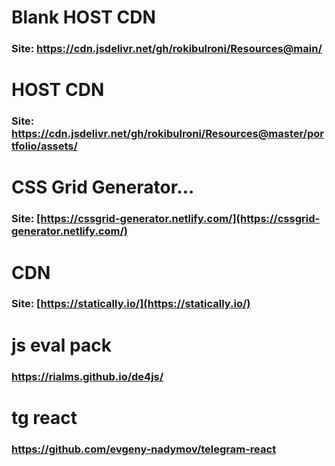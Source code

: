 # Blank HOST CDN
### Site: https://cdn.jsdelivr.net/gh/rokibulroni/Resources@main/

# HOST CDN
### Site: https://cdn.jsdelivr.net/gh/rokibulroni/Resources@master/portfolio/assets/

# CSS Grid Generator...

### Site: [https://cssgrid-generator.netlify.com/](https://cssgrid-generator.netlify.com/)


# CDN
### Site: [https://statically.io/](https://statically.io/) 

# js eval pack
### https://rialms.github.io/de4js/

# tg react
### https://github.com/evgeny-nadymov/telegram-react


